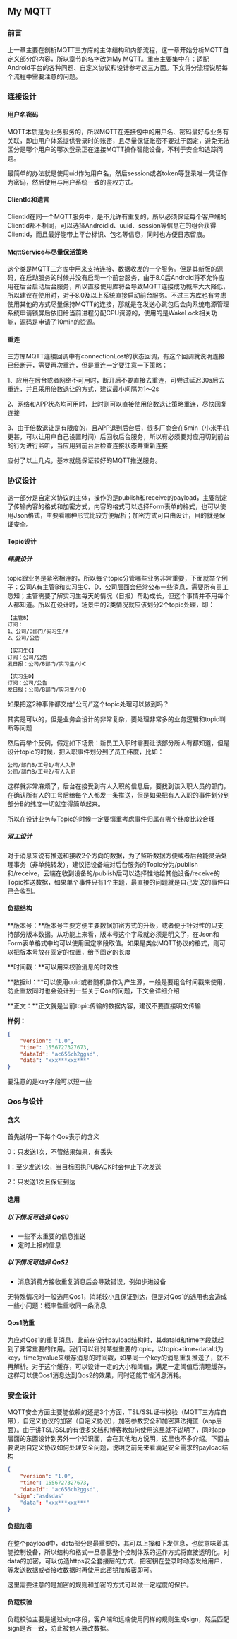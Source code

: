 ## My MQTT

### 前言

上一章主要在剖析MQTT三方库的主体结构和内部流程，这一章开始分析MQTT自定义部分的内容，所以章节的名字改为My MQTT。重点主要集中在：适配Android平台的各种问题、自定义协议和设计参考这三方面。下文将分流程说明每个流程中需要注意的问题。

### 连接设计

#### 用户名密码

MQTT本质是为业务服务的，所以MQTT在连接包中的用户名、密码最好与业务有关联，即由用户体系提供登录时的账密，且尽量保证账密不要过于固定，避免无法区分是哪个用户的哪次登录正在连接MQTT操作智能设备，不利于安全和追踪问题。

最简单的办法就是使用uid作为用户名，然后session或者token等登录唯一凭证作为密码，然后使用与用户系统一致的鉴权方式。

#### ClientId和遗言

ClientId在同一个MQTT服务中，是不允许有重复的，所以必须保证每个客户端的ClientId都不相同，可以选择AndroidId、uuid、session等信息在的组合获得ClientId，而且最好能带上平台标识、包名等信息，同时也方便日志留痕。

#### MqttService与尽量保活策略

这个类是MQTT三方库中用来支持连接、数据收发的一个服务。但是其新版的源码，在启动服务的时候并没有启动一个前台服务，由于8.0后Android将不允许应用在后台启动后台服务，所以直接使用库将会导致MQTT连接成功概率大大降低，所以建议在使用时，对于8.0及以上系统直接启动前台服务。不过三方库也有考虑使用其他的方式尽量保持MQTT的连接，那就是在发送心跳包后会向系统电源管理系统申请锁屏后依旧给当前进程分配CPU资源的，使用的是WakeLock相关功能，源码是申请了10min的资源。

#### 重连

三方库MQTT连接回调中有connectionLost的状态回调，有这个回调就说明连接已经断开，需要再次重连，但是重连一定要注意一下策略：

1、应用在后台或者网络不可用时，断开后不要直接去重连，可尝试延迟30s后去重连，并且采用倍数退让的方式，建议最小间隔为1～2s

2、网络和APP状态均可用时，此时则可以直接使用倍数退让策略重连，尽快回复连接

3、由于倍数退让是有限度的，且APP退到后台后，很多厂商会在5min（小米手机更甚，可以让用户自己设置时间）后回收后台服务，所以有必须要对应用切到前台的行为进行监听，当应用到前台后检查连接状态并重新连接

应付了以上几点，基本就能保证较好的MQTT推送服务。

### 协议设计

这一部分是自定义协议的主体，操作的是publish和receive的payload，主要制定了传输内容的格式和加密方式，内容的格式可以选择Form表单的格式，也可以使用Json格式，主要看哪种形式比较方便解析；加密方式可自由设计，目的就是保证安全。

#### Topic设计

##### 纬度设计

topic跟业务是紧密相连的，所以每个topic分管哪些业务非常重要，下面就举个例子：公司A有主管B和实习生C、D，公司层面会经常公布一些消息，需要所有员工悉知；主管需要了解实习生每天的情况（日报）帮助成长，但这个事情并不用每个人都知道。所以在设计时，场景中的2类情况就应该划分2个topic处理，即：

```xml
【主管B】
订阅：
1、公司/B部门/实习生/#
2、公司/公告

【实习生C】
订阅：公司/公告
发日报：公司/B部门/实习生/小C

【实习生D】
订阅：公司/公告
发日报：公司/B部门/实习生/小D
```

如果把这2种事件都交给“公司/”这个topic处理可以做到吗？

其实是可以的，但是业务会设计的非常复杂，要处理非常多的业务逻辑和topic判断等问题

然后再举个反例，假定如下场景：新员工入职时需要让该部分所人有都知道，但是设计topic的时候，把入职事件划分到了员工纬度，比如：

```xml
公司/部门B/工号1/有人入职
公司/部门B/工号2/有人入职
```

这样就非常麻烦了，后台在接受到有人入职的信息后，要找到该入职人员的部门，在确认所有人的工号后给每个人都发一条推送，但是如果把有人入职的事件划分到部分B的纬度一切就变得简单起来。

所以在设计业务与Topic的时候一定要慎重考虑事件归属在哪个纬度比较合理

##### 双工设计

对于消息来说有推送和接收2个方向的数据，为了监听数据方便或者后台能灵活处理事务（非单纯转发），建议把设备端对后台服务的Topic分为/publish和/receive，云端在收到设备的/publish后可以选择性地给其他设备/receive的Topic推送数据，如果单个事件只有1个主题，最直接的问题就是自己发送的事件自己会收到。

#### 负载结构

**版本号：**版本号主要方便主要数据加密方式的升级，或者便于针对性的只支持部分版本数据。从功能上来看，版本号这个字段就必须是明文了，在Json和Form表单格式中均可以使用固定字段取值。如果是类似MQTT协议的格式，则可以把版本号放在固定的位置，给予固定的长度

**时间戳：**可以用来校验消息的时效性

**数据id：**可以使用uuid或者随机数作为产生源，一般是要组合时间戳来使用，防止重放同时也会设计到一些关于Qos的问题，下文会详细介绍

**正文：**正文就是当前topic传输的数据内容，建议不要直接明文传输

**样例：**

```json
{
	"version": "1.0",
	"time": 1556727327673,
	"dataId": "ac656ch2ggsd",
	"data": "xxx***xxx***"
}
```

要注意的是key字段可以短一些

### Qos与设计

#### 含义

首先说明一下每个Qos表示的含义

0：只发送1次，不管结果如果，有丢失

1：至少发送1次，当目标回执PUBACK时会停止下次发送

2：只发送1次且保证到达

#### 选用

##### 以下情况可选择 QoS0

- 一些不太重要的信息推送
- 定时上报的信息

##### 以下情况可选择 QoS2

- 消息消费方接收重复消息后会导致错误，例如步进设备

无特殊情况时一般选用Qos1，消耗较小且保证到达，但是对Qos1的选用也会造成一些小问题：概率性重收同一条消息

#### Qos1防重

为应对Qos1的重复消息，此前在设计payload结构时，其dataId和time字段就起到了非常重要的作用。我们可以针对某些重要的topic，以topic+time+dataId为key，time为value来缓存消息的时间戳，如果同一个key的消息重复推送了，就不再解析。对于这个缓存，可以设计一定的大小和阈值，满足一定阈值后清理缓存，这样可以使Qos1消息达到Qos2的效果，同时还能节省消息消耗。

### 安全设计

MQTT安全方面主要能依赖的还是3个方面，TSL/SSL证书校验（MQTT三方库自带），自定义协议的加密（自定义协议），加密参数安全和加密算法掩匿（app层面）。由于讲TSL/SSL的有很多文档和博客教如何使用这里就不说明了，同时app层面的东西设计到另外一个知识面，会在其他地方说明，这里也不多介绍。下面主要说明自定义协议如何处理安全问题，说明之前先来看满足安全需求的payload结构

```json
{
	"version": "1.0",
	"time": 1556727327673,
	"dataId": "ac656ch2ggsd",
  "sign":"asdsdas"
	"data": "xxx***xxx***"
}
```

#### 负载加密

在整个payload中，data部分是最重要的，其可以上报和下发信息，也就意味着其能控制设备，所以结构和格式一旦暴露整个控制体系的运作方式将直接透明化。对data的加密，可以仿造https安全套接层的方式，把密钥在登录时动态发给用户，等发送数据或者接收数据时再使用此密钥加解密即可。

这里需要注意的是加密的规则和加密的方式可以做一定程度的保护。

#### 负载校验

负载校验主要是通过sign字段，客户端和远端使用同样的规则生成sign，然后匹配sign是否一致，防止被他人篡改数据。
